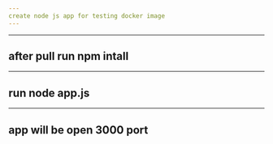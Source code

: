 ```yaml
---
create node js app for testing docker image
---
```

---
after pull run npm intall
---
---
run node app.js
---
---
app will be open 3000 port
---
